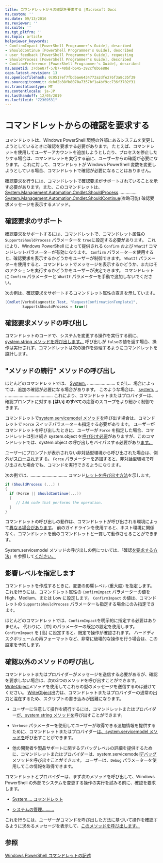 ```yaml
---
title: コマンドレットからの確認を要求する |Microsoft Docs
ms.custom: ''
ms.date: 09/13/2016
ms.reviewer: ''
ms.suite: ''
ms.tgt_pltfrm: ''
ms.topic: article
helpviewer_keywords:
- ConfirmImpact [PowerShell Programmer's Guide], described
- ShouldContinue [PowerShell Programmer's Guide], described
- user feedback [PowerShell Programmer's Guide], requesting
- ShouldProcess [PowerShell Programmer's Guide], described
- ConfirmPreference [PowerShell Programmer's Guide], described
ms.assetid: 37d6e87f-57b7-40bd-b645-392cf0b6e88e
caps.latest.revision: 13
ms.openlocfilehash: 0c0517ef7fbd5ae6434773a2dfe276f3a8c35f39
ms.sourcegitcommit: debd2b38fb8070a7357bf1a4bf9cc736f3702f31
ms.translationtype: MT
ms.contentlocale: ja-JP
ms.lasthandoff: 12/05/2019
ms.locfileid: "72369531"
---
```

# <a name="requesting-confirmation-from-cmdlets"></a>コマンドレットからの確認を要求する

コマンドレットは、Windows PowerShell 環境の外部にあるシステムを変更しようとしているときに確認を要求する必要があります。 たとえば、コマンドレットを使用してユーザーアカウントを追加しようとしたり、プロセスを停止したりする場合は、コマンドレットを実行する前に、ユーザーからの確認が必要になります。 これに対して、コマンドレットが Windows PowerShell 変数を変更しようとしている場合、コマンドレットで確認が必要になることはありません。

確認要求を行うには、コマンドレットで確認要求がサポートされていることを示す必要があります。また、このコマンドレットは、 [System.Management.Automation.Cmdlet.ShouldProcess](/dotnet/api/System.Management.Automation.Cmdlet.ShouldProcess) .............. [System.Management.Automation.Cmdlet.ShouldContinue](/dotnet/api/System.Management.Automation.Cmdlet.ShouldContinue)(省略可能) 確認要求メッセージを表示するメソッド。

## <a name="supporting-confirmation-requests"></a>確認要求のサポート

確認要求をサポートするには、コマンドレットで、コマンドレット属性の `SupportsShouldProcess` パラメーターを `true`に設定する必要があります。 これにより、Windows PowerShell によって提供される `Confirm` および `WhatIf` コマンドレットパラメーターが有効になります。 `Confirm` パラメーターを使用すると、確認要求を表示するかどうかをユーザーが制御できます。 `WhatIf` パラメーターを使用すると、コマンドレットでメッセージを表示するかどうか、またはそのアクションを実行するかどうかをユーザーが決定できます。 コマンドレットに `Confirm` パラメーターと `WhatIf` パラメーターを手動で追加しないでください。

次の例は、確認要求をサポートするコマンドレット属性の宣言を示しています。

```csharp
[Cmdlet(VerbsDiagnostic.Test, "RequestConfirmationTemplate1",
        SupportsShouldProcess = true)]
```

## <a name="calling-the-confirmation-request-methods"></a>確認要求メソッドの呼び出し

コマンドレットのコードで、システムを変更する操作を実行する前に、 [system.string メソッドを呼び出します。](/dotnet/api/System.Management.Automation.Cmdlet.ShouldProcess) 呼び出しが `false`の値を返す場合、操作は実行されず、コマンドレットは次の操作を処理するようにコマンドレットを設計します。

## <a name="calling-the-shouldcontinue-method"></a>"メソッドの続行" メソッドの呼び出し

ほとんどのコマンドレットでは、 [System.](/dotnet/api/System.Management.Automation.Cmdlet.ShouldProcess) ....................... ただし、場合によっては、追加の確認が必要になる場合があります。 このような場合は、 [system.](/dotnet/api/System.Management.Automation.Cmdlet.ShouldProcess) [..](/dotnet/api/System.Management.Automation.Cmdlet.ShouldContinue) ....................................... これにより、コマンドレットまたはプロバイダーは、確認プロンプトに対する **[はい] のすべて**の応答のスコープをより細かく制御できます。

コマンドレットで[system.servicemodel メソッドを](/dotnet/api/System.Management.Automation.Cmdlet.ShouldContinue)呼び出す場合は、コマンドレットで `Force` スイッチパラメーターも指定する必要があります。 ユーザーがコマンドレットを呼び出したときに、ユーザーが `Force` を指定した場合、コマンドレットは引き続き system.object を[呼び出す必要](/dotnet/api/System.Management.Automation.Cmdlet.ShouldProcess)がありますが、このコマンドレットでは、system.object の呼び出しをバイパスする必要があり[ます。](/dotnet/api/System.Management.Automation.Cmdlet.ShouldContinue)

ユーザーにプロンプトが表示されない非対話型環境から呼び出された場合は、例外が[スローされ](/dotnet/api/System.Management.Automation.Cmdlet.ShouldContinue)ます ()。 `Force` パラメーターを追加すると、非対話型環境で呼び出された場合でも、コマンドを実行できるようになります。

次の例では、.............................. コマンド[レット](/dotnet/api/System.Management.Automation.Cmdlet.ShouldContinue)[を呼び出す方法](/dotnet/api/System.Management.Automation.Cmdlet.ShouldProcess)を示します。

```csharp
if (ShouldProcess (...) )
{
  if (Force || ShouldContinue(...))
  {
     // Add code that performs the operation.
  }
}
```

コマンドレットの呼び出しの動作は、コマンドレットが呼び出される環境によって[異なる場合があります](/dotnet/api/System.Management.Automation.Cmdlet.ShouldProcess)。 前のガイドラインを使用すると、ホスト環境に関係なく、コマンドレットを他のコマンドレットと一貫して動作させることができます。

System.servicemodel メソッドの呼び出しの例については、「確認[を要求する方法](./how-to-request-confirmations.md)」を参照して[ください。](/dotnet/api/System.Management.Automation.Cmdlet.ShouldProcess)

## <a name="specify-the-impact-level"></a>影響レベルを指定します

コマンドレットを作成するときに、変更の影響レベル (重大度) を指定します。 これを行うには、コマンドレット属性の `ConfirmImpact` パラメーターの値を High、Medium、または Low に設定します。 `ConfirmImpact` の値は、コマンドレットの `SupportsShouldProcess` パラメーターも指定する場合にのみ指定できます。

ほとんどのコマンドレットでは、`ConfirmImpact`を明示的に指定する必要はありません。  代わりに、[中] のパラメーターの既定の設定を使用します。 `ConfirmImpact` を [高] に設定すると、既定で操作が確認されます。 ハードディスクボリュームの再フォーマットなど、非常に破壊的な操作を行う場合は、この設定を予約します。

## <a name="calling-non-confirmation-methods"></a>確認以外のメソッドの呼び出し

コマンドレットまたはプロバイダーがメッセージを送信する必要があるが、確認を要求しない場合は、次の3つのメソッドを呼び出すことができます。 [WriteObject](/dotnet/api/System.Management.Automation.Cmdlet.WriteObject)メソッドを使用してこれらの型のメッセージを送信するのは避けてください。 [WriteObject](/dotnet/api/System.Management.Automation.Cmdlet.WriteObject)出力は、コマンドレットまたはプロバイダーの通常の出力と混在するため、スクリプトの書き込みが困難になります。

- ユーザーに注意して操作を続行するには、コマンドレットまたはプロバイダー[が、system.string メソッドを](/dotnet/api/System.Management.Automation.Cmdlet.WriteWarning)呼び出すことができます。

- `Verbose` パラメーターを使用してユーザーが取得できる追加情報を提供するために、コマンドレットまたはプロバイダー[は、system.servicemodel メソッドを](/dotnet/api/System.Management.Automation.Cmdlet.WriteVerbose)呼び出すことができます。

- 他の開発者や製品サポートに関するデバッグレベルの詳細を提供するために、コマンドレットまたはプロバイダーは、system.servicemodel[デバッグ](/dotnet/api/System.Management.Automation.Cmdlet.WriteDebug)メソッドを呼び出すことができます。 ユーザーは、`Debug` パラメーターを使用してこの情報を取得できます。

コマンドレットとプロバイダーは、まず次のメソッドを呼び出して、Windows PowerShell の外部でシステムを変更する操作の実行を試みる前に、確認を要求します。

- [System.... コマンドレット](/dotnet/api/System.Management.Automation.Cmdlet.ShouldProcess)

- [システムの管理..........](/dotnet/api/System.Management.Automation.Provider.CmdletProvider.ShouldProcess)

これを行うには、ユーザーがコマンドを呼び出した方法に基づいて操作を確認するように求めるメッセージを表示して、[このメソッドを呼び出します。](/dotnet/api/System.Management.Automation.Cmdlet.ShouldProcess)

## <a name="see-also"></a>参照

[Windows PowerShell コマンドレットの記述](./writing-a-windows-powershell-cmdlet.md)
